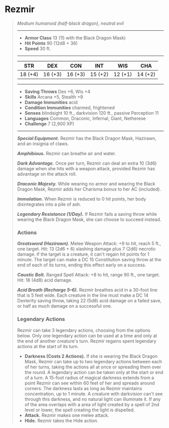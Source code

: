 # Rezmir
>*Medium humanoid (half-black dragon), neutral evil*
>___
>- **Armor Class** 13 (15 with the Black Dragon Mask)
>- **Hit Points** 90 (12d8 + 36)
>- **Speed** 30 ft.
>___
>|STR|DEX|CON|INT|WIS|CHA|
>|:---:|:---:|:---:|:---:|:---:|:---:|
>|18 (+4)|16 (+3)|16 (+3)|15 (+2)|12 (+1)|14 (+2)|
>___
>- **Saving Throws** Dex +6, Wis +4
>- **Skills** Arcana +5, Stealth +9
>- **Damage Immunities** acid
>- **Condition Immunities** charmed, frightened
>- **Senses** blindsight 10 ft., darkvision 120 ft., passive Perception 11
>- **Languages** Common, Draconic, Infernal, Giant, Netherese
>- **Challenge** 7 (2,900 XP)
>___
>***Special Equipment.*** Rezmir has the Black Dragon Mask, Hazirawn, and an insignia of claws.  
>
>***Amphibious.*** Rezmir can breathe air and water.  
>
>***Dark Advantage.*** Once per turn, Rezmir can deal an extra 10 (3d6) damage when she hits with a weapon attack, provided Rezmir has advantage on the attack roll.  
>
>***Draconic Majesty.*** While wearing no armor and wearing the Black Dragon Mask, Rezmir adds her Charisma bonus to her AC (included).  
>
>***Immolation.*** When Rezmir is reduced to 0 hit points, her body disintegrates into a pile of ash.  
>
>***Legendary Resistance (1/Day).*** If Rezmir fails a saving throw while wearing the Black Dragon Mask, she can choose to succeed instead.  
>
>### Actions
>***Greatsword (Hazirawn).*** Melee Weapon Attack: +9 to hit, reach 5 ft., one target. Hit: 13 (2d6 + 6) slashing damage plus 7 (2d6) necrotic damage. If the target is a creature, it can't regain hit points for 1 minute. The target can make a DC 15 Constitution saving throw at the end of each of its turns, ending this effect early on a success.  
>
>***Caustic Bolt.*** Ranged Spell Attack: +8 to hit, range 90 ft., one target. Hit: 18 (4d8) acid damage.  
>
>***Acid Breath (Recharge 5–6).*** Rezmir breathes acid in a 30-foot line that is 5 feet wide. Each creature in the line must make a DC 14 Dexterity saving throw, taking 22 (5d8) acid damage on a failed save, or half as much damage on a successful one.  
>
>### Legendary Actions
>Rezmir can take 3 legendary actions, choosing from the options below. Only one legendary action can be used at a time and only at the end of another creature's turn. Rezmir regains spent legendary actions at the start of its turn.
>
>- **Darkness (Costs 2 Actions).** If she is wearing the Black Dragon Mask, Rezmir can take up to two legendary actions between each of her turns, taking the actions all at once or spreading them over the round. A legendary action can be taken only at the start or end of a turn.
A 15-foot radius of magical darkness extends from a point Rezmir can see within 60 feet of her and spreads around corners. The darkness lasts as long as Rezmir maintains concentration, up to 1 minute. A creature with darkvision can't see through this darkness, and no natural light can illuminate it. If any of the area overlaps with a area of light created by a spell of 2nd level or lower, the spell creating the light is dispelled.
>- **Attack.** Rezmir makes one melee attack.
>- **Hide.** Rezmir takes the Hide action.